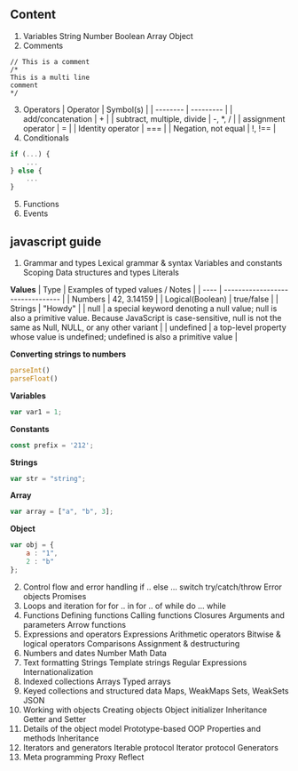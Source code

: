 ## Content ##
1. Variables
	String
	Number
	Boolean
	Array
	Object
2. Comments
```
// This is a comment
/*
This is a multi line
comment
*/
```
3. Operators
| Operator | Symbol(s) |
| -------- | --------- |
| add/concatenation | + |
| subtract, multiple, divide | -, *, / | 
| assignment operator | = |
| Identity operator | === |
| Negation, not equal | !, !== |
4. Conditionals
```javascript
if (...) {
	...
} else {
	...
}
```
5. Functions
6. Events


## javascript guide ##

1. Grammar and types
	Lexical grammar & syntax
	Variables and constants
	Scoping
	Data structures and types
	Literals

**Values**
| Type | Examples of typed values / Notes |
| ---- | -------------------------------- |	
| Numbers | 42, 3.14159 |
| Logical(Boolean) | true/false |
| Strings | "Howdy" |
| null | a special keyword denoting a null value; null is also a primitive value. Because JavaScript is case-sensitive, null is not the same as Null, NULL, or any other variant |
| undefined | a top-level property whose value is undefined; undefined is also a primitive value |

**Converting strings to numbers**
``` javascript
parseInt()
parseFloat()
```

**Variables**
``` javascript
var var1 = 1;
```

**Constants**
```javascript
const prefix = '212';
```

**Strings**
```javascript
var str = "string";
```
**Array**
```javascript
var array = ["a", "b", 3];
```

**Object**
```javascript
var obj = {
	a : "1",
	2 : "b"
};
```

2. Control flow and error handling
	if .. else ...
	switch
	try/catch/throw
	Error objects
	Promises
3. Loops and iteration
	for
	for .. in
	for .. of
	while
	do ... while
4. Functions
	Defining functions
	Calling functions
	Closures
	Arguments and parameters
	Arrow functions
5. Expressions and operators
	Expressions
	Arithmetic operators
	Bitwise & logical
	operators
	Comparisons
	Assignment & destructuring
6. Numbers and dates
	Number
	Math
	Data
7. Text formatting
	Strings
	Template strings
	Regular Expressions
	Internationalization
8. Indexed collections
	Arrays
	Typed arrays
9. Keyed collections and structured data
	Maps, WeakMaps
	Sets, WeakSets
	JSON
10. Working with objects
	Creating objects
	Object initializer
	Inheritance
	Getter and Setter
11. Details of the object model
	Prototype-based OOP
	Properties and methods
	Inheritance
12. Iterators and generators
	Iterable protocol
	Iterator protocol
	Generators
13. Meta programming
	Proxy
	Reflect